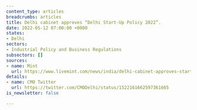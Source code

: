 ```yaml
---
content_type: articles
breadcrumbs: articles
title: Delhi cabinet approves “Delhi Start-Up Policy 2022”.
date: 2022-05-12 07:00:00 +0000
states:
- Delhi
sectors:
- Industrial Policy and Business Regulations
subsectors: []
sources:
- name: Mint
  url: https://www.livemint.com/news/india/delhi-cabinet-approves-startup-policy-to-provide-financial-help-to-entrepreneurs-11651749141360.html
details:
- name: CMO Twitter
  url: https://twitter.com/CMODelhi/status/1522161662597361665
is_newsletter: false

---
```

